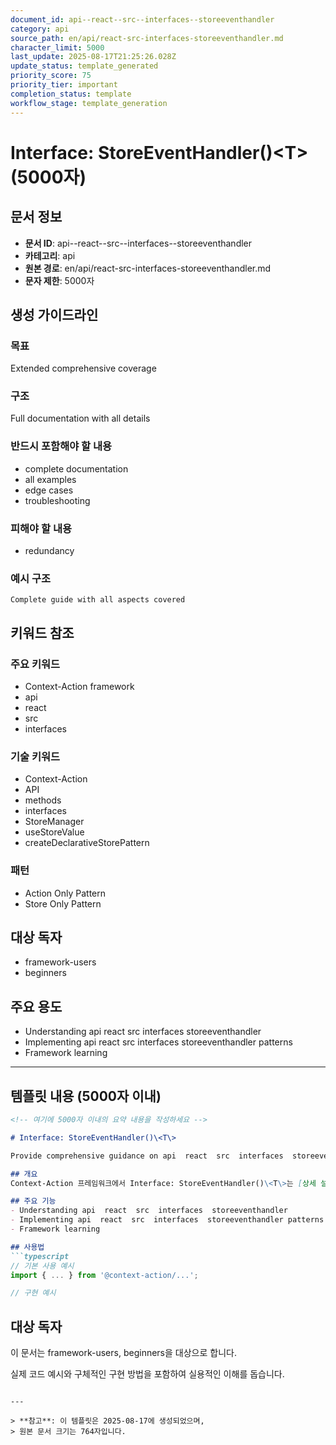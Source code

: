 ```yaml
---
document_id: api--react--src--interfaces--storeeventhandler
category: api
source_path: en/api/react-src-interfaces-storeeventhandler.md
character_limit: 5000
last_update: 2025-08-17T21:25:26.028Z
update_status: template_generated
priority_score: 75
priority_tier: important
completion_status: template
workflow_stage: template_generation
---
```


# Interface: StoreEventHandler()\<T\> (5000자)

## 문서 정보
- **문서 ID**: api--react--src--interfaces--storeeventhandler
- **카테고리**: api
- **원본 경로**: en/api/react-src-interfaces-storeeventhandler.md
- **문자 제한**: 5000자

## 생성 가이드라인

### 목표
Extended comprehensive coverage

### 구조
Full documentation with all details

### 반드시 포함해야 할 내용
- complete documentation
- all examples
- edge cases
- troubleshooting

### 피해야 할 내용  
- redundancy

### 예시 구조
```
Complete guide with all aspects covered
```

## 키워드 참조

### 주요 키워드
- Context-Action framework
- api
- react
- src
- interfaces

### 기술 키워드
- Context-Action
- API
- methods
- interfaces
- StoreManager
- useStoreValue
- createDeclarativeStorePattern

### 패턴
- Action Only Pattern
- Store Only Pattern

## 대상 독자
- framework-users
- beginners

## 주요 용도
- Understanding api  react  src  interfaces  storeeventhandler
- Implementing api  react  src  interfaces  storeeventhandler patterns
- Framework learning

---

## 템플릿 내용 (5000자 이내)

```markdown
<!-- 여기에 5000자 이내의 요약 내용을 작성하세요 -->

# Interface: StoreEventHandler()\<T\>

Provide comprehensive guidance on api  react  src  interfaces  storeeventhandler

## 개요
Context-Action 프레임워크에서 Interface: StoreEventHandler()\<T\>는 [상세 설명]의 역할을 담당합니다.

## 주요 기능
- Understanding api  react  src  interfaces  storeeventhandler
- Implementing api  react  src  interfaces  storeeventhandler patterns
- Framework learning

## 사용법
```typescript
// 기본 사용 예시
import { ... } from '@context-action/...';

// 구현 예시
```

## 대상 독자
이 문서는 framework-users, beginners을 대상으로 합니다.

실제 코드 예시와 구체적인 구현 방법을 포함하여 실용적인 이해를 돕습니다.
```

---

> **참고**: 이 템플릿은 2025-08-17에 생성되었으며, 
> 원본 문서 크기는 764자입니다.
